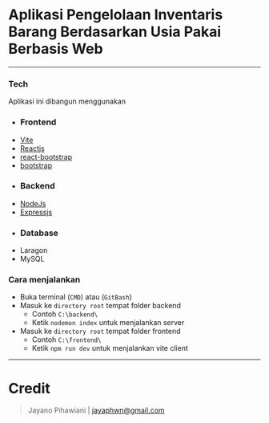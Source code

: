 # Aplikasi Pengelolaan Inventaris Barang Berdasarkan Usia Pakai Berbasis Web

---

### Tech

Aplikasi ini dibangun menggunakan

- ### Frontend
- [Vite](https://vite.dev/)
- [Reactjs](https://react.dev/)
- [react-bootstrap](https://react-bootstrap.netlify.app/)
- [bootstrap](https://getbootstrap.com/)
- ### Backend
- [NodeJs](https://nodejs.org/id)
- [Expressjs](https://expressjs.com/)
- ### Database
- Laragon
- MySQL

### Cara menjalankan

- Buka terminal (`CMD`) atau (`GitBash`)
- Masuk ke `directory root` tempat folder backend
  - Contoh `C:\backend\`
  - Ketik `nodemon index` untuk menjalankan server
- Masuk ke `directory root` tempat folder frontend
  - Contoh `C:\frontend\`
  - Ketik `npm run dev` untuk menjalankan vite client

---

# Credit

> Jayano Pihawiani | jayaphwn@gmail.com
